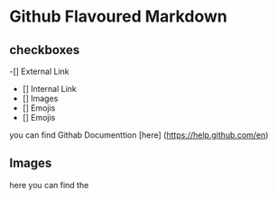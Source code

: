 # Github Flavoured Markdown
## checkboxes
-[] External Link
- [] Internal Link
- [] Images
- [] Emojis  
- [] Emojis


you can find Githab Documenttion [here] (https://help.github.com/en)

## Images
here you can find the 
